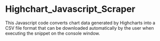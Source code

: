 # Highchart_Javascript_Scraper
This Javascript code converts chart data generated by Highcharts into a CSV file format that can be downloaded automatically by the user when executing the snippet on the console window.
